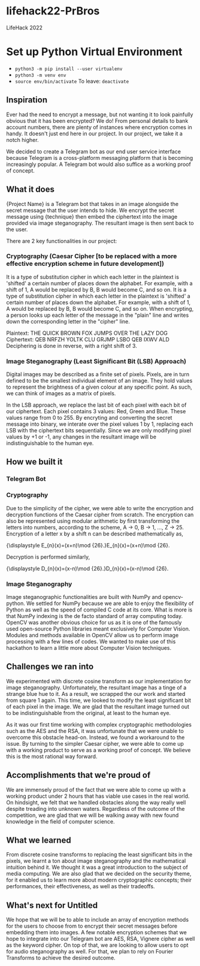 # lifehack22-PrBros
LifeHack 2022 


# Set up Python Virtual Environment 
- `python3 -m pip install --user virtualenv`
- `python3 -m venv env`
- `source env/bin/activate`
To leave: `deactivate` 

## Inspiration
Ever had the need to encrypt a message, but not wanting it to look painfully obvious that it has been encrypted? We do! From personal details to bank account numbers, there are plenty of instances where encryption comes in handy. It doesn't just end here in our project. In our project, we take it a notch higher.

We decided to create a Telegram bot as our end user service interface because Telegram is a cross-platform messaging platform that is becoming increasingly popular. A Telegram bot would also suffice as a working proof of concept.

## What it does
{Project Name} is a Telegram bot that takes in an image alongside the secret message that the user intends to hide. We encrypt the secret message using {technique} then embed the ciphertext into the image provided via image steganography. The resultant image is then sent back to the user. 

There are 2 key functionalities in our project:

### Cryptography (Caesar Cipher [to be replaced with a more effective encryption scheme in future development])
It is a type of substitution cipher in which each letter in the plaintext is 'shifted' a certain number of places down the alphabet. For example, with a shift of 1, A would be replaced by B, B would become C, and so on. It is a type of substitution cipher in which each letter in the plaintext is 'shifted' a certain number of places down the alphabet. For example, with a shift of 1, A would be replaced by B, B would become C, and so on.
When encrypting, a person looks up each letter of the message in the "plain" line and writes down the corresponding letter in the "cipher" line.

Plaintext:  THE QUICK BROWN FOX JUMPS OVER THE LAZY DOG
Ciphertext: QEB NRFZH YOLTK CLU GRJMP LSBO QEB IXWV ALD
Deciphering is done in reverse, with a right shift of 3.

### Image Steganography (Least Significant Bit (LSB) Approach)
Digital images may be described as a finite set of pixels. Pixels, are in turn defined to be the smallest individual element of an image. They hold values to represent the brightness of a given colour at any specific point. As such, we can think of images as a matrix of pixels.

In the LSB approach, we replace the last bit of each pixel with each bit of our ciphertext. Each pixel contains 3 values: Red, Green and Blue. These values range from 0 to 255. By encryting and converting the secret message into binary, we interate over the pixel values 1 by 1, replacing each LSB with the ciphertext bits sequentially. Since we are only modifying pixel values by +1 or -1, any changes in the resultant image will be indistinguishable to the human eye.

## How we built it

### Telegram Bot

### Cryptography

Due to the simplicity of the cipher, we were able to write the encryption and decryption functions of the Caesar cipher from scratch. The encryption can also be represented using modular arithmetic by first transforming the letters into numbers, according to the scheme, A → 0, B → 1, ..., Z → 25. Encryption of a letter x by a shift n can be described mathematically as,

{\displaystyle E_{n}(x)=(x+n)\mod {26}.}E_{n}(x)=(x+n)\mod {26}.

Decryption is performed similarly,

{\displaystyle D_{n}(x)=(x-n)\mod {26}.}D_{n}(x)=(x-n)\mod {26}.

### Image Steganography
Image steganographic functionalities are built with NumPy and opencv-python. We settled for NumPy because we are able to enjoy the flexibility of Python as well as the speed of compiled C code at its core. What is more is that NumPy indexing is the de facto standard of array computing today. OpenCV was another obvious choice for us as it is one of the famously used open-source Python libraries meant exclusively for Computer Vision. Modules and methods available in OpenCV allow us to perform image processing with a few lines of codes. We wanted to make use of this hackathon to learn a little more about Computer Vision techniques.

## Challenges we ran into
We experimented with discrete cosine transform as our implementation for image steganography. Unfortunately, the resultant image has a tinge of a strange blue hue to it. As a result, we scrapped the our work and started from square 1 again. This time, we looked to modify the least significant bit of each pixel in the image. We are glad that the resultant image turned out to be indistinguishable from the original, at least to the human eye.

As it was our first time working with complex cryptographic methodologies such as the AES and the RSA, it was unfortunate that we were unable to overcome this obstacle head-on. Instead, we found a workaround to the issue. By turning to the simpler Caesar cipher, we were able to come up with a working product to serve as a working proof of concept. We believe this is the most rational way forward.

## Accomplishments that we're proud of
We are immensely proud of the fact that we were able to come up with a working product under 2 hours that has viable use cases in the real world. On hindsight, we felt that we handled obstacles along the way really well despite treading into unknown waters. Regardless of the outcome of the competition, we are glad that we will be walking away with new found knowledge in the field of computer science.

## What we learned
From discrete cosine transforms to replacing the least significant bits in the pixels, we learnt a ton about image steganography and the mathematical intuition behind it. We thought it was a great introduction to the subject of media computing. We are also glad that we decided on the security theme, for it enabled us to learn more about modern cryptographic concepts; their performances, their effectiveness, as well as their tradeoffs. 

## What's next for Untitled
We hope that we will be to able to include an array of encryption methods for the users to choose from to encrypt their secret messages before embedding them into images. A few notable encryption schemes that we hope to integrate into our Telegram bot are AES, RSA, Vignere cipher as well as the keyword cipher. On top of that, we are looking to allow users to opt for audio steganography as well. For that, we plan to rely on Fourier Transforms to achieve the desired outcome.